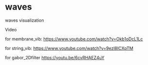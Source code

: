 # waves
waves visualization

Video

for membrane_vib: 	https://www.youtube.com/watch?v=Okb1oDcL1Lc

for string_vib:			https://www.youtube.com/watch?v=9ezl8ICXpTM

for gabor_2Dfilter  https://youtu.be/6cvRHAEZ4uY
